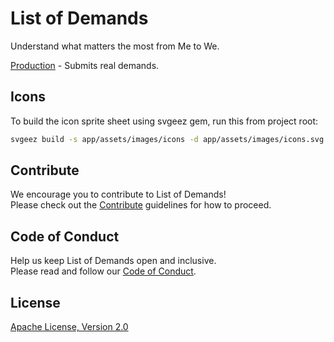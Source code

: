 # List of Demands
Understand what matters the most from Me to We.

[Production](https://listofdemands.us) - Submits real demands.

## Icons
To build the icon sprite sheet using svgeez gem, run this from project root:
```sh
svgeez build -s app/assets/images/icons -d app/assets/images/icons.svg --with-svgo
```

## Contribute
We encourage you to contribute to List of Demands!  
Please check out the [Contribute](CONTRIBUTE.md) guidelines for how to proceed.

## Code of Conduct
Help us keep List of Demands open and inclusive.  
Please read and follow our [Code of Conduct](CODE_OF_CONDUCT.md).

## License
[Apache License, Version 2.0](LICENSE)
